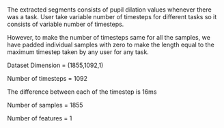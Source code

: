 # 

The extracted segments consists of pupil dilation values whenever there was a task. User take variable number of timesteps for different tasks so it consists of variable number of timesteps.

However, to make the number of timesteps same for all the samples, we have padded individual samples with zero to make the length equal to the maximum timestep taken by any user for any task.

Dataset Dimension = (1855,1092,1)

Number of timesteps = 1092

The difference between each of the timestep is 16ms

Number of samples = 1855

Number of features = 1


